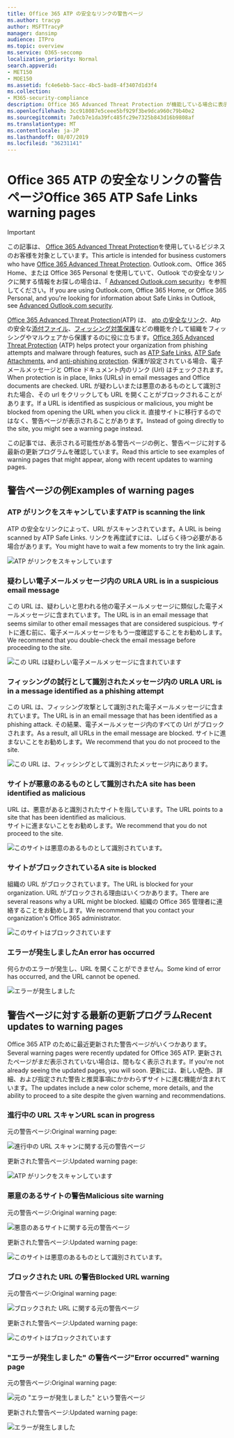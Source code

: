 ```yaml
---
title: Office 365 ATP の安全なリンクの警告ページ
ms.author: tracyp
author: MSFTTracyP
manager: dansimp
audience: ITPro
ms.topic: overview
ms.service: O365-seccomp
localization_priority: Normal
search.appverid:
- MET150
- MOE150
ms.assetid: fc4e6ebb-5acc-4bc5-bad8-4f3407d1d3f4
ms.collection:
- M365-security-compliance
description: Office 365 Advanced Threat Protection が機能している場合に表示される可能性がある警告ページの概要を取得します。
ms.openlocfilehash: 3cc918087e5ceee5bf929f3be9dca960c79b40e2
ms.sourcegitcommit: 7a0cb7e1da39fc485fc29e7325b843d16b9808af
ms.translationtype: MT
ms.contentlocale: ja-JP
ms.lasthandoff: 08/07/2019
ms.locfileid: "36231141"
---
```

# <a name="office-365-atp-safe-links-warning-pages"></a><span data-ttu-id="58f0a-103">Office 365 ATP の安全なリンクの警告ページ</span><span class="sxs-lookup"><span data-stu-id="58f0a-103">Office 365 ATP Safe Links warning pages</span></span>

> [!IMPORTANT]
> <span data-ttu-id="58f0a-104">この記事は、 [Office 365 Advanced Threat Protection](office-365-atp.md)を使用しているビジネスのお客様を対象としています。</span><span class="sxs-lookup"><span data-stu-id="58f0a-104">This article is intended for business customers who have [Office 365 Advanced Threat Protection](office-365-atp.md).</span></span> <span data-ttu-id="58f0a-105">Outlook.com、Office 365 Home、または Office 365 Personal を使用していて、Outlook での安全なリンクに関する情報をお探しの場合は、「 [Advanced Outlook.com security](https://support.office.com/article/advanced-outlook-com-security-for-office-365-subscribers-882d2243-eab9-4545-a58a-b36fee4a46e2)」を参照してください。</span><span class="sxs-lookup"><span data-stu-id="58f0a-105">If you are using Outlook.com, Office 365 Home, or Office 365 Personal, and you're looking for information about Safe Links in Outlook, see [Advanced Outlook.com security](https://support.office.com/article/advanced-outlook-com-security-for-office-365-subscribers-882d2243-eab9-4545-a58a-b36fee4a46e2).</span></span>

<span data-ttu-id="58f0a-106">[Office 365 Advanced Threat Protection](office-365-atp.md)(ATP) は、 [atp の安全なリンク](atp-safe-links.md)、Atp の安全な[添付ファイル](atp-safe-attachments.md)、[フィッシング対策保護](anti-phishing-protection.md)などの機能を介して組織をフィッシングやマルウェアから保護するのに役に立ちます。</span><span class="sxs-lookup"><span data-stu-id="58f0a-106">[Office 365 Advanced Threat Protection](office-365-atp.md) (ATP) helps protect your organization from phishing attempts and malware through features, such as [ATP Safe Links](atp-safe-links.md), [ATP Safe Attachments](atp-safe-attachments.md), and [anti-phishing protection](anti-phishing-protection.md).</span></span> <span data-ttu-id="58f0a-107">保護が設定されている場合、電子メールメッセージと Office ドキュメント内のリンク (Url) はチェックされます。</span><span class="sxs-lookup"><span data-stu-id="58f0a-107">When protection is in place, links (URLs) in email messages and Office documents are checked.</span></span> <span data-ttu-id="58f0a-108">URL が疑わしいまたは悪意のあるものとして識別された場合、その url をクリックしても URL を開くことがブロックされることがあります。</span><span class="sxs-lookup"><span data-stu-id="58f0a-108">If a URL is identified as suspicious or malicious, you might be blocked from opening the URL when you click it.</span></span> <span data-ttu-id="58f0a-109">直接サイトに移行するのではなく、警告ページが表示されることがあります。</span><span class="sxs-lookup"><span data-stu-id="58f0a-109">Instead of going directly to the site, you might see a warning page instead.</span></span> 
  
<span data-ttu-id="58f0a-110">この記事では、表示される可能性がある警告ページの例と、警告ページに対する最新の更新プログラムを確認しています。</span><span class="sxs-lookup"><span data-stu-id="58f0a-110">Read this article to see examples of warning pages that might appear, along with recent updates to warning pages.</span></span>
  
## <a name="examples-of-warning-pages"></a><span data-ttu-id="58f0a-111">警告ページの例</span><span class="sxs-lookup"><span data-stu-id="58f0a-111">Examples of warning pages</span></span>

### <a name="atp-is-scanning-the-link"></a><span data-ttu-id="58f0a-112">ATP がリンクをスキャンしています</span><span class="sxs-lookup"><span data-stu-id="58f0a-112">ATP is scanning the link</span></span>

<span data-ttu-id="58f0a-113">ATP の安全なリンクによって、URL がスキャンされています。</span><span class="sxs-lookup"><span data-stu-id="58f0a-113">A URL is being scanned by ATP Safe Links.</span></span> <span data-ttu-id="58f0a-114">リンクを再度試すには、しばらく待つ必要がある場合があります。</span><span class="sxs-lookup"><span data-stu-id="58f0a-114">You might have to wait a few moments to try the link again.</span></span>

![ATP がリンクをスキャンしています](media/ee8dd5ed-6b91-4248-b054-12b719e8d0ed.png)

### <a name="a-url-is-in-a-suspicious-email-message"></a><span data-ttu-id="58f0a-116">疑わしい電子メールメッセージ内の URL</span><span class="sxs-lookup"><span data-stu-id="58f0a-116">A URL is in a suspicious email message</span></span>

<span data-ttu-id="58f0a-117">この URL は、疑わしいと思われる他の電子メールメッセージに類似した電子メールメッセージに含まれています。</span><span class="sxs-lookup"><span data-stu-id="58f0a-117">The URL is in an email message that seems similar to other email messages that are considered suspicious.</span></span> <span data-ttu-id="58f0a-118">サイトに進む前に、電子メールメッセージをもう一度確認することをお勧めします。</span><span class="sxs-lookup"><span data-stu-id="58f0a-118">We recommend that you double-check the email message before proceeding to the site.</span></span>

![この URL は疑わしい電子メールメッセージに含まれています](media/33f57923-23e3-4b0f-838b-6ad589ba897b.png)

### <a name="a-url-is-in-a-message-identified-as-a-phishing-attempt"></a><span data-ttu-id="58f0a-120">フィッシングの試行として識別されたメッセージ内の URL</span><span class="sxs-lookup"><span data-stu-id="58f0a-120">A URL is in a message identified as a phishing attempt</span></span>

<span data-ttu-id="58f0a-121">この URL は、フィッシング攻撃として識別された電子メールメッセージに含まれています。</span><span class="sxs-lookup"><span data-stu-id="58f0a-121">The URL is in an email message that has been identified as a phishing attack.</span></span> <span data-ttu-id="58f0a-122">その結果、電子メールメッセージ内のすべての Url がブロックされます。</span><span class="sxs-lookup"><span data-stu-id="58f0a-122">As a result, all URLs in the email message are blocked.</span></span> <span data-ttu-id="58f0a-123">サイトに進まないことをお勧めします。</span><span class="sxs-lookup"><span data-stu-id="58f0a-123">We recommend that you do not proceed to the site.</span></span>

![この URL は、フィッシングとして識別されたメッセージ内にあります。](media/6e544a28-0604-4821-aba6-d5a57bb917e5.png)

### <a name="a-site-has-been-identified-as-malicious"></a><span data-ttu-id="58f0a-125">サイトが悪意のあるものとして識別された</span><span class="sxs-lookup"><span data-stu-id="58f0a-125">A site has been identified as malicious</span></span>

<span data-ttu-id="58f0a-126">URL は、悪意があると識別されたサイトを指しています。</span><span class="sxs-lookup"><span data-stu-id="58f0a-126">The URL points to a site that has been identified as malicious.</span></span>  <br/> <span data-ttu-id="58f0a-127">サイトに進まないことをお勧めします。</span><span class="sxs-lookup"><span data-stu-id="58f0a-127">We recommend that you do not proceed to the site.</span></span>

![このサイトは悪意のあるものとして識別されています。](media/058883c8-23f0-4672-9c1c-66b084796177.png)

### <a name="a-site-is-blocked"></a><span data-ttu-id="58f0a-129">サイトがブロックされている</span><span class="sxs-lookup"><span data-stu-id="58f0a-129">A site is blocked</span></span>

<span data-ttu-id="58f0a-130">組織の URL がブロックされています。</span><span class="sxs-lookup"><span data-stu-id="58f0a-130">The URL is blocked for your organization.</span></span> <span data-ttu-id="58f0a-131">URL がブロックされる理由はいくつかあります。</span><span class="sxs-lookup"><span data-stu-id="58f0a-131">There are several reasons why a URL might be blocked.</span></span> <span data-ttu-id="58f0a-132">組織の Office 365 管理者に連絡することをお勧めします。</span><span class="sxs-lookup"><span data-stu-id="58f0a-132">We recommend that you contact your organization's Office 365 administrator.</span></span>

![このサイトはブロックされています](media/6b4bda2d-a1e6-419e-8b10-588e83c3af3f.png)

### <a name="an-error-has-occurred"></a><span data-ttu-id="58f0a-134">エラーが発生しました</span><span class="sxs-lookup"><span data-stu-id="58f0a-134">An error has occurred</span></span>

<span data-ttu-id="58f0a-135">何らかのエラーが発生し、URL を開くことができません。</span><span class="sxs-lookup"><span data-stu-id="58f0a-135">Some kind of error has occurred, and the URL cannot be opened.</span></span>

![エラーが発生しました](media/2f7465a4-1cf4-4c1c-b7d4-3c07e4b795b4.png)

## <a name="recent-updates-to-warning-pages"></a><span data-ttu-id="58f0a-137">警告ページに対する最新の更新プログラム</span><span class="sxs-lookup"><span data-stu-id="58f0a-137">Recent updates to warning pages</span></span>

<span data-ttu-id="58f0a-138">Office 365 ATP のために最近更新された警告ページがいくつかあります。</span><span class="sxs-lookup"><span data-stu-id="58f0a-138">Several warning pages were recently updated for Office 365 ATP.</span></span> <span data-ttu-id="58f0a-139">更新されたページがまだ表示されていない場合は、間もなく表示されます。</span><span class="sxs-lookup"><span data-stu-id="58f0a-139">If you're not already seeing the updated pages, you will soon.</span></span> <span data-ttu-id="58f0a-140">更新には、新しい配色、詳細、および指定された警告と推奨事項にかかわらずサイトに進む機能が含まれています。</span><span class="sxs-lookup"><span data-stu-id="58f0a-140">The updates include a new color scheme, more details, and the ability to proceed to a site despite the given warning and recommendations.</span></span>

### <a name="url-scan-in-progress"></a><span data-ttu-id="58f0a-141">進行中の URL スキャン</span><span class="sxs-lookup"><span data-stu-id="58f0a-141">URL scan in progress</span></span>

<span data-ttu-id="58f0a-142">元の警告ページ:</span><span class="sxs-lookup"><span data-stu-id="58f0a-142">Original warning page:</span></span>

![進行中の URL スキャンに関する元の警告ページ](media/04368763-763f-43d6-94a4-a48291d36893.png)

<span data-ttu-id="58f0a-144">更新された警告ページ:</span><span class="sxs-lookup"><span data-stu-id="58f0a-144">Updated warning page:</span></span>

![ATP がリンクをスキャンしています](media/ee8dd5ed-6b91-4248-b054-12b719e8d0ed.png)

### <a name="malicious-site-warning"></a><span data-ttu-id="58f0a-146">悪意のあるサイトの警告</span><span class="sxs-lookup"><span data-stu-id="58f0a-146">Malicious site warning</span></span>

<span data-ttu-id="58f0a-147">元の警告ページ:</span><span class="sxs-lookup"><span data-stu-id="58f0a-147">Original warning page:</span></span>

![悪意のあるサイトに関する元の警告ページ](media/b9efda09-6dd8-46ef-82cb-56e4d538b8f5.png)

<span data-ttu-id="58f0a-149">更新された警告ページ:</span><span class="sxs-lookup"><span data-stu-id="58f0a-149">Updated warning page:</span></span>

![このサイトは悪意のあるものとして識別されています。](media/058883c8-23f0-4672-9c1c-66b084796177.png)

### <a name="blocked-url-warning"></a><span data-ttu-id="58f0a-151">ブロックされた URL の警告</span><span class="sxs-lookup"><span data-stu-id="58f0a-151">Blocked URL warning</span></span>

<span data-ttu-id="58f0a-152">元の警告ページ:</span><span class="sxs-lookup"><span data-stu-id="58f0a-152">Original warning page:</span></span>

![ブロックされた URL に関する元の警告ページ](media/3d6ba028-30bf-45fc-958e-d3aad3defc83.png)

<span data-ttu-id="58f0a-154">更新された警告ページ:</span><span class="sxs-lookup"><span data-stu-id="58f0a-154">Updated warning page:</span></span>

![このサイトはブロックされています](media/6b4bda2d-a1e6-419e-8b10-588e83c3af3f.png)

### <a name="error-occurred-warning-page"></a><span data-ttu-id="58f0a-156">"エラーが発生しました" の警告ページ</span><span class="sxs-lookup"><span data-stu-id="58f0a-156">"Error occurred" warning page</span></span>

<span data-ttu-id="58f0a-157">元の警告ページ:</span><span class="sxs-lookup"><span data-stu-id="58f0a-157">Original warning page:</span></span>

![元の "エラーが発生しました" という警告ページ](media/9aaa4383-2f23-48be-bdaa-8efbcb2acc70.png)

<span data-ttu-id="58f0a-159">更新された警告ページ:</span><span class="sxs-lookup"><span data-stu-id="58f0a-159">Updated warning page:</span></span>

![エラーが発生しました](media/2f7465a4-1cf4-4c1c-b7d4-3c07e4b795b4.png)
   
